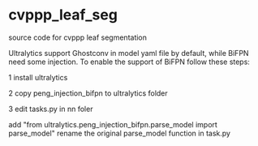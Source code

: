 # cvppp_leaf_seg
source code for cvppp leaf segmentation

Ultralytics support Ghostconv in model yaml file by default, while BiFPN need some injection.
To enable the support of BiFPN follow these steps:

1 install ultralytics

2 copy peng_injection_bifpn to ultralytics folder 

3 edit tasks.py in nn foler

  add "from ultralytics.peng_injection_bifpn.parse_model import parse_model"
  rename the original parse_model function in task.py
